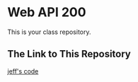 # Web API 200

This is your class repository.

## The Link to This Repository

[jeff's code](https://github.com/JeffryGonzalez/web-api-200-aug-2025)